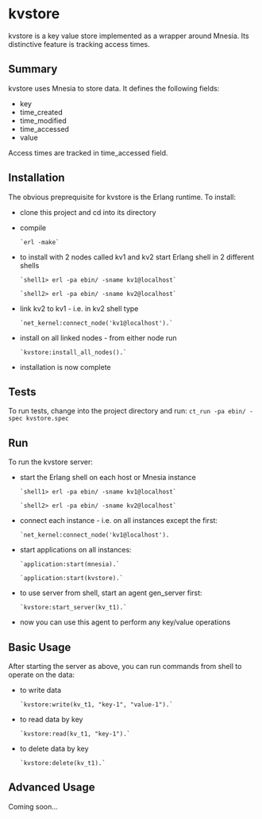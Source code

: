 kvstore
=======

kvstore is a key value store implemented as a wrapper around Mnesia. Its distinctive feature is tracking access times.

Summary
-------

kvstore uses Mnesia to store data. It defines the following fields:

* key
* time_created
* time_modified
* time_accessed
* value

Access times are tracked in time_accessed field.

Installation
------------

The obvious preprequisite for kvstore is the Erlang runtime. To install:

* clone this project and cd into its directory
* compile

      `erl -make`

* to install with 2 nodes called kv1 and kv2 start Erlang shell in 2 different shells

      `shell1> erl -pa ebin/ -sname kv1@localhost`

      `shell2> erl -pa ebin/ -sname kv2@localhost`

* link kv2 to kv1 - i.e. in kv2 shell type

      `net_kernel:connect_node('kv1@localhost').`

* install on all linked nodes - from either node run

      `kvstore:install_all_nodes().`

* installation is now complete

Tests
-----

To run tests, change into the project directory and run:
      `ct_run -pa ebin/ -spec kvstore.spec`

Run
---

To run the kvstore server:

* start the Erlang shell on each host or Mnesia instance

      `shell1> erl -pa ebin/ -sname kv1@localhost`

      `shell2> erl -pa ebin/ -sname kv2@localhost`

* connect each instance - i.e. on all instances except the first:

      `net_kernel:connect_node('kv1@localhost').

* start applications on all instances:

      `application:start(mnesia).`

      `application:start(kvstore).`

* to use server from shell, start an agent gen_server first:

      `kvstore:start_server(kv_t1).`

* now you can use this agent to perform any key/value operations

Basic Usage
-----------

After starting the server as above, you can run commands from shell to operate on the data:

* to write data

      `kvstore:write(kv_t1, "key-1", "value-1").`

* to read data by key

      `kvstore:read(kv_t1, "key-1").`

* to delete data by key

      `kvstore:delete(kv_t1).`

Advanced Usage
--------------

Coming soon...